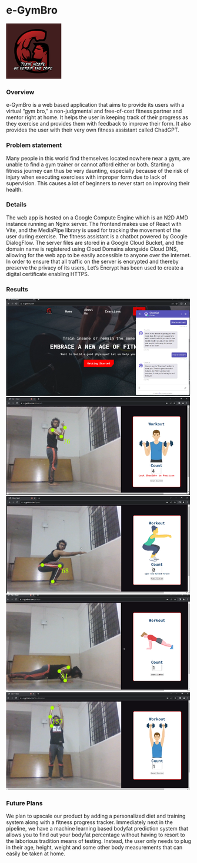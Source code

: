 # e-GymBro

<img src="src/components/Navbar/Draft2.png" width="150" alt="logo">

### Overview

e-GymBro is a web based application that aims to provide its users with a virtual “gym bro,” a non-judgmental and free-of-cost fitness partner and mentor right at home. It helps the user in keeping track of their progress as they exercise and provides them with feedback to improve their form. It also provides the user with their very own fitness assistant called ChadGPT. 

### Problem statement

Many people in this world find themselves located nowhere near a gym, are unable to find a gym trainer or cannot afford either or both. Starting a fitness journey can thus be very daunting, especially because of the risk of injury when executing exercises with improper form due to lack of supervision. This causes a lot of beginners to never start on improving their health.

### Details

The web app is hosted on a Google Compute Engine which is an N2D AMD instance running an Nginx server. The frontend makes use of React with Vite, and the MediaPipe library is used for tracking the movement of the user during exercise. The fitness assistant is a chatbot powered by Google DialogFlow. The server files are stored in a Google Cloud Bucket, and the domain name is registered using Cloud Domains alongside Cloud DNS, allowing for the web app to be easily accessible to anyone over the internet. In order to ensure that all traffic on the server is encrypted and thereby preserve the privacy of its users, Let’s Encrypt has been used to create a digital certificate enabling HTTPS.

### Results

<img src="results/SS1.png" width="500" alt="chadgpt">
<img src="results/SS2.png" width="500" alt="bicel curls">
<img src="results/SS3.png" width="500" alt="squats">
<img src="results/SS4.png" width="500" alt="pushups">
<img src="results/SS5.png" width="500" alt="shoulder press">

### Future Plans

We plan to upscale our product by adding a personalized diet and training system along with a fitness progress tracker. Immediately next in the pipeline, we have a machine learning based bodyfat prediction system that allows you to find out your bodyfat percentage without having to resort to the laborious tradition means of testing. Instead, the user only needs to plug in their age, height, weight and some other body measurements that can easily be taken at home.
